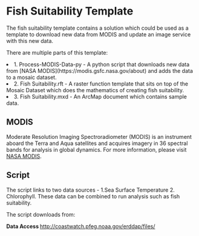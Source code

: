 # Fish Suitability Template
The fish suitability template contains a solution which could be used as a template to download new data from MODIS and update an image service with this new data. 

There are multiple parts of this template:
<li> 1. Process-MODIS-Data-py - A python script that downloads new data from [NASA MODIS](https://modis.gsfc.nasa.gov/about) and adds the data to a mosaic dataset.</li>
<li> 2. Fish Suitability.rft - A raster function template that sits on top of the Mosaic Dataset which does the mathematics of creating fish suitability.
<li> 3. Fish Suitability.mxd - An ArcMap document which contains sample data.


## MODIS
Moderate Resolution Imaging Spectroradiometer (MODIS) is an instrument aboard the Terra and Aqua satellites and acquires imagery in 36 spectral bands for analysis in global dynamics. For more information, please visit [NASA MODIS](https://modis.gsfc.nasa.gov/about/).

## Script
The script links to two data sources - 1.Sea Surface Temperature 2. Chlorophyll. These data can be combined to run analysis such as fish suitability. 

The script downloads from:

<b> Data Access </b> http://coastwatch.pfeg.noaa.gov/erddap/files/


